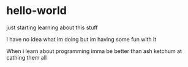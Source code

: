 # hello-world
just starting learning about this stuff

I have no idea what im doing but im having some fun with it

When i learn about programming imma be better than ash ketchum at cathing them all
